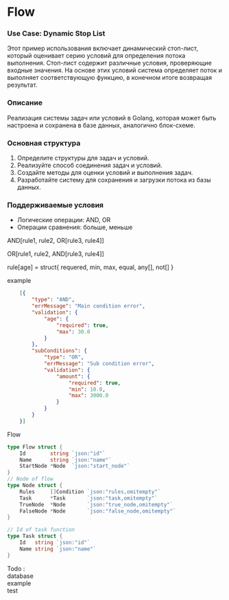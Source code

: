 # Flow

### Use Case: Dynamic Stop List

Этот пример использования включает динамический стоп-лист, который оценивает серию условий для определения потока выполнения. Стоп-лист содержит различные условия, проверяющие входные значения. На основе этих условий система определяет поток и выполняет соответствующую функцию, в конечном итоге возвращая результат.

### Описание

Реализация системы задач или условий в Golang, которая может быть настроена и сохранена в базе данных, аналогично блок-схеме.

### Основная структура

1. Определите структуры для задач и условий.
2. Реализуйте способ соединения задач и условий.
3. Создайте методы для оценки условий и выполнения задач.
4. Разработайте систему для сохранения и загрузки потока из базы данных.

### Поддерживаемые условия

- Логические операции: AND, OR
- Операции сравнения: больше, меньше


AND[rule1, rule2, OR[rule3, rule4]]

OR[rule1, rule2, AND[rule3, rule4]]

rule[age] = struct{
    requered,
    min,
    max,
    equal,
    any[],
    not[]
}


example 

```json
    [{
        "type": "AND",
        "errMessage": "Main condition error",
        "validation": {
            "age": {
                "required": true,
                "max": 30.0
            }
        },
        "subConditions": {
            "type": "OR",
            "errMessage": "Sub condition error",
            "validation": {
                "amount": {
                    "required": true,
                    "min": 10.0,
                    "max": 3000.0
                }
            }
        }
    }]
```

Flow 

```Go
type Flow struct {
	Id        string `json:"id"`
	Name      string `json:"name"`
	StartNode *Node  `json:"start_node"`
}
// Node of flow
type Node struct {
	Rules     []Condition `json:"rules,omitempty"`
	Task      *Task       `json:"task,omitempty"`
	TrueNode  *Node       `json:"true_node,omitempty"`
	FalseNode *Node       `json:"false_node,omitempty"`
}

// Id of task function
type Task struct {
	Id   string `json:"id"`
	Name string `json:"name"`
}
```

Todo :  
database  
example  
test  


